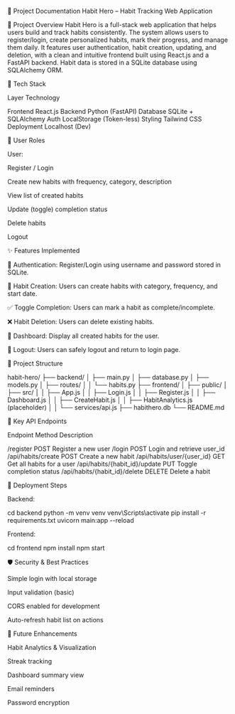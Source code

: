 📘 Project Documentation
Habit Hero – Habit Tracking Web Application

🔹 Project Overview
Habit Hero is a full-stack web application that helps users build and track habits consistently. The system allows users to register/login, create personalized habits, mark their progress, and manage them daily. It features user authentication, habit creation, updating, and deletion, with a clean and intuitive frontend built using React.js and a FastAPI backend. Habit data is stored in a SQLite database using SQLAlchemy ORM.

🔧 Tech Stack

Layer	Technology

Frontend	React.js
Backend	Python (FastAPI)
Database	SQLite + SQLAlchemy
Auth	LocalStorage (Token-less)
Styling	Tailwind CSS
Deployment	Localhost (Dev)

👥 User Roles

User:

Register / Login

Create new habits with frequency, category, description

View list of created habits

Update (toggle) completion status

Delete habits

Logout

✨ Features Implemented

🔐 Authentication: Register/Login using username and password stored in SQLite.

📝 Habit Creation: Users can create habits with category, frequency, and start date.

✅ Toggle Completion: Users can mark a habit as complete/incomplete.

❌ Habit Deletion: Users can delete existing habits.

📃 Dashboard: Display all created habits for the user.

🚪 Logout: Users can safely logout and return to login page.

📁 Project Structure

habit-hero/
├── backend/
│   ├── main.py
│   ├── database.py
│   ├── models.py
│   ├── routes/
│   │   └── habits.py
├── frontend/
│   ├── public/
│   ├── src/
│   │   ├── App.js
│   │   ├── Login.js
│   │   ├── Register.js
│   │   ├── Dashboard.js
│   │   ├── CreateHabit.js
│   │   ├── HabitAnalytics.js (placeholder)
│   │   └── services/api.js
├── habithero.db
└── README.md

🔗 Key API Endpoints

Endpoint	Method	Description

/register	POST	Register a new user
/login	POST	Login and retrieve user_id
/api/habits/create	POST	Create a new habit
/api/habits/user/{user_id}	GET	Get all habits for a user
/api/habits/{habit_id}/update	PUT	Toggle completion status
/api/habits/{habit_id}/delete	DELETE	Delete a habit

🚀 Deployment Steps

Backend:

cd backend
python -m venv venv
venv\Scripts\activate
pip install -r requirements.txt
uvicorn main:app --reload

Frontend:

cd frontend
npm install
npm start

🛡 Security & Best Practices

Simple login with local storage

Input validation (basic)

CORS enabled for development

Auto-refresh habit list on actions

📌 Future Enhancements

Habit Analytics & Visualization

Streak tracking

Dashboard summary view

Email reminders

Password encryption
